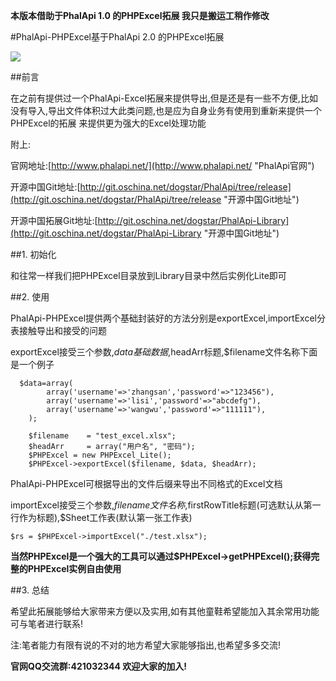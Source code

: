 **本版本借助于PhalApi 1.0 的PHPExcel拓展 我只是搬运工稍作修改**

#PhalApi-PHPExcel基于PhalApi 2.0 的PHPExcel拓展

![](http://webtools.qiniudn.com/master-LOGO-20150410_50.jpg)

##前言

在之前有提供过一个PhalApi-Excel拓展来提供导出,但是还是有一些不方便,比如没有导入,导出文件体积过大此类问题,也是应为自身业务有使用到重新来提供一个PHPExcel的拓展
来提供更为强大的Excel处理功能

附上:

官网地址:[http://www.phalapi.net/](http://www.phalapi.net/ "PhalApi官网")

开源中国Git地址:[http://git.oschina.net/dogstar/PhalApi/tree/release](http://git.oschina.net/dogstar/PhalApi/tree/release "开源中国Git地址")

开源中国拓展Git地址:[http://git.oschina.net/dogstar/PhalApi-Library](http://git.oschina.net/dogstar/PhalApi-Library "开源中国Git地址")


##1. 初始化

和往常一样我们把PHPExcel目录放到Library目录中然后实例化Lite即可

    

##2. 使用

PhalApi-PHPExcel提供两个基础封装好的方法分别是exportExcel,importExcel分表接触导出和接受的问题

exportExcel接受三个参数,$data基础数据,$headArr标题,$filename文件名称下面是一个例子

      $data=array(
            array('username'=>'zhangsan','password'=>"123456"),
            array('username'=>'lisi','password'=>"abcdefg"),
            array('username'=>'wangwu','password'=>"111111"),
        );

        $filename    = "test_excel.xlsx";
        $headArr     = array("用户名", "密码");
        $PHPExcel = new PHPExcel_Lite();
        $PHPExcel->exportExcel($filename, $data, $headArr);
        
PhalApi-PHPExcel可根据导出的文件后缀来导出不同格式的Excel文档

importExcel接受三个参数,$filename文件名称,$firstRowTitle标题(可选默认从第一行作为标题),$Sheet工作表(默认第一张工作表)

    $rs = $PHPExcel->importExcel("./test.xlsx");

**当然PHPExcel是一个强大的工具可以通过$PHPExcel->getPHPExcel();获得完整的PHPExcel实例自由使用**

##3. 总结

希望此拓展能够给大家带来方便以及实用,如有其他童鞋希望能加入其余常用功能可与笔者进行联系!

注:笔者能力有限有说的不对的地方希望大家能够指出,也希望多多交流!

**官网QQ交流群:421032344  欢迎大家的加入!**